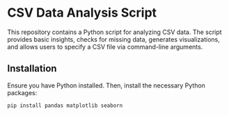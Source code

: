 # CSV Data Analysis Script

This repository contains a Python script for analyzing CSV data. The script provides basic insights, checks for missing data, generates visualizations, and allows users to specify a CSV file via command-line arguments.

## Installation

Ensure you have Python installed. Then, install the necessary Python packages:

```bash
pip install pandas matplotlib seaborn
